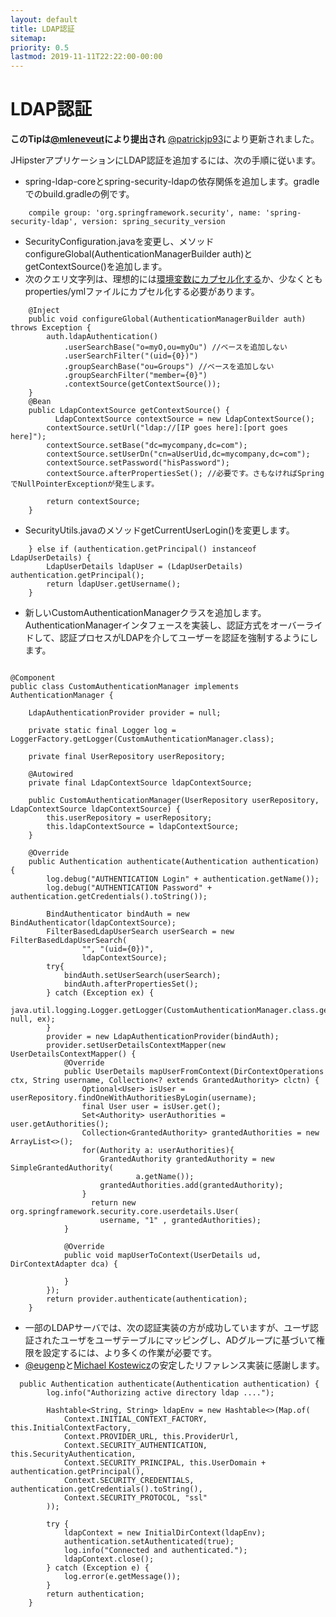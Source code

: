 ```yaml
---
layout: default
title: LDAP認証
sitemap:
priority: 0.5
lastmod: 2019-11-11T22:22:00-00:00
---
```


# LDAP認証

__このTipは[@mleneveut](https://github.com/mleneveut)により提出され__  [@patrickjp93](https://github.com/patrickjp93)により更新されました。

JHipsterアプリケーションにLDAP認証を追加するには、次の手順に従います。

  * spring-ldap-coreとspring-security-ldapの依存関係を追加します。gradleでのbuild.gradleの例です。

```
    compile group: 'org.springframework.security', name: 'spring-security-ldap', version: spring_security_version
```
  * SecurityConfiguration.javaを変更し、メソッドconfigureGlobal(AuthenticationManagerBuilder auth)とgetContextSource()を追加します。
  * 次のクエリ文字列は、理想的には[環境変数にカプセル化する](https://github.com/eugenp/tutorials/blob/master/spring-ldap/src/main/java/com/baeldung/ldap/javaconfig/AppConfig.java)か、少なくともproperties/ymlファイルにカプセル化する必要があります。 

```
    @Inject
    public void configureGlobal(AuthenticationManagerBuilder auth) throws Exception {
        auth.ldapAuthentication()
        	.userSearchBase("o=myO,ou=myOu") //ベースを追加しない
        	.userSearchFilter("(uid={0})")
        	.groupSearchBase("ou=Groups") //ベースを追加しない
        	.groupSearchFilter("member={0}")
        	.contextSource(getContextSource());
    }
    @Bean
    public LdapContextSource getContextSource() {
    	  LdapContextSource contextSource = new LdapContextSource();
        contextSource.setUrl("ldap://[IP goes here]:[port goes here]");
        contextSource.setBase("dc=mycompany,dc=com");
        contextSource.setUserDn("cn=aUserUid,dc=mycompany,dc=com");
        contextSource.setPassword("hisPassword");
        contextSource.afterPropertiesSet(); //必要です。さもなければSpringでNullPointerExceptionが発生します。

        return contextSource;
    }

```
  * SecurityUtils.javaのメソッドgetCurrentUserLogin()を変更します。

```
    } else if (authentication.getPrincipal() instanceof LdapUserDetails) {
    	LdapUserDetails ldapUser = (LdapUserDetails) authentication.getPrincipal();
    	return ldapUser.getUsername();
    }
```
  * 新しいCustomAuthenticationManagerクラスを追加します。AuthenticationManagerインタフェースを実装し、認証方式をオーバーライドして、認証プロセスがLDAPを介してユーザーを認証を強制するようにします。

```

@Component
public class CustomAuthenticationManager implements AuthenticationManager {

    LdapAuthenticationProvider provider = null;

    private static final Logger log = LoggerFactory.getLogger(CustomAuthenticationManager.class);

    private final UserRepository userRepository;

    @Autowired
    private final LdapContextSource ldapContextSource;

    public CustomAuthenticationManager(UserRepository userRepository, LdapContextSource ldapContextSource) {
        this.userRepository = userRepository;
        this.ldapContextSource = ldapContextSource;
    }

    @Override
    public Authentication authenticate(Authentication authentication) {
        log.debug("AUTHENTICATION Login" + authentication.getName());
        log.debug("AUTHENTICATION Password" + authentication.getCredentials().toString());

        BindAuthenticator bindAuth = new BindAuthenticator(ldapContextSource);
        FilterBasedLdapUserSearch userSearch = new FilterBasedLdapUserSearch(
                "", "(uid={0})",
                ldapContextSource);
        try{
            bindAuth.setUserSearch(userSearch);
            bindAuth.afterPropertiesSet();
        } catch (Exception ex) {
            java.util.logging.Logger.getLogger(CustomAuthenticationManager.class.getName()).log(Level.SEVERE, null, ex);
        }
        provider = new LdapAuthenticationProvider(bindAuth);
        provider.setUserDetailsContextMapper(new UserDetailsContextMapper() {
            @Override
            public UserDetails mapUserFromContext(DirContextOperations ctx, String username, Collection<? extends GrantedAuthority> clctn) {
                Optional<User> isUser = userRepository.findOneWithAuthoritiesByLogin(username);
                final User user = isUser.get();
                Set<Authority> userAuthorities = user.getAuthorities();
                Collection<GrantedAuthority> grantedAuthorities = new ArrayList<>();
                for(Authority a: userAuthorities){
                    GrantedAuthority grantedAuthority = new SimpleGrantedAuthority(
                            a.getName());
                    grantedAuthorities.add(grantedAuthority);
                }
                  return new org.springframework.security.core.userdetails.User(
                    username, "1" , grantedAuthorities);    
            }

            @Override
            public void mapUserToContext(UserDetails ud, DirContextAdapter dca) {

            }
        });
        return provider.authenticate(authentication);
    }

```

  * 一部のLDAPサーバでは、次の認証実装の方が成功していますが、ユーザ認証されたユーザをユーザテーブルにマッピングし、ADグループに基づいて権限を設定するには、より多くの作業が必要です。
  * [@eugenp](https://github.com/eugenp/tutorials/tree/master/spring-ldap)と[Michael Kostewicz](http://code-addict.pl/active-directory-spring-security/)の安定したリファレンス実装に感謝します。
```  
  public Authentication authenticate(Authentication authentication) {
        log.info("Authorizing active directory ldap ....");
        
        Hashtable<String, String> ldapEnv = new Hashtable<>(Map.of(
            Context.INITIAL_CONTEXT_FACTORY, this.InitialContextFactory,
            Context.PROVIDER_URL, this.ProviderUrl,
            Context.SECURITY_AUTHENTICATION, this.SecurityAuthentication,
            Context.SECURITY_PRINCIPAL, this.UserDomain + authentication.getPrincipal(),
            Context.SECURITY_CREDENTIALS, authentication.getCredentials().toString(),
            Context.SECURITY_PROTOCOL, "ssl"
        ));

        try {
            ldapContext = new InitialDirContext(ldapEnv);
            authentication.setAuthenticated(true);
            log.info("Connected and authenticated.");
            ldapContext.close();
        } catch (Exception e) { 
            log.error(e.getMessage()); 
        }
        return authentication;
    }
```

